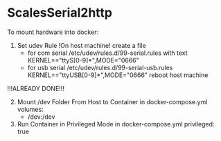 # ScalesSerial2http

To mount hardware into docker:
1. Set udev Rule
    !On host machine!
    create a file 
    - for com serial
        /etc/udev/rules.d/99-serial.rules
        with text
            KERNEL=="ttyS[0-9]*",MODE="0666"
    - for usb serial
        /etc/udev/rules.d/99-serial-usb.rules
            KERNEL=="ttyUSB[0-9]*",MODE="0666"
    reboot host machine

!!!ALREADY DONE!!!

2. Mount /dev Folder From Host to Container
    in docker-compose.yml 
    volumes:
      - /dev:/dev
3. Run Container in Privileged Mode
    in docker-compose.yml
    privileged: true